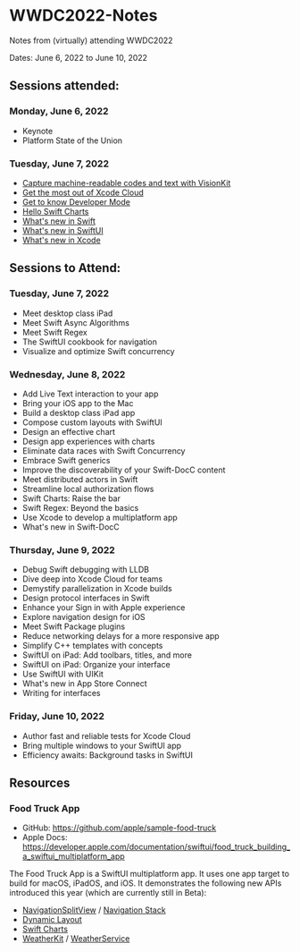 # WWDC2022-Notes

Notes from (virtually) attending WWDC2022

Dates: June 6, 2022 to June 10, 2022

## Sessions attended:

### Monday, June 6, 2022

- Keynote
- Platform State of the Union

### Tuesday, June 7, 2022

- [Capture machine-readable codes and text with VisionKit](capture-text-with-visionkit.md)
- [Get the most out of Xcode Cloud](get-the-most-xcode-cloud.md)
- [Get to know Developer Mode](developer-mode.md)
- [Hello Swift Charts](hello-swift-charts.md)
- [What's new in Swift](whats-new-swift.md)
- [What's new in SwiftUI](whats-new-swiftui.md)
- [What's new in Xcode](whats-new-xcode.md)

## Sessions to Attend:

### Tuesday, June 7, 2022

- Meet desktop class iPad
- Meet Swift Async Algorithms
- Meet Swift Regex
- The SwiftUI cookbook for navigation
- Visualize and optimize Swift concurrency

### Wednesday, June 8, 2022

- Add Live Text interaction to your app
- Bring your iOS app to the Mac
- Build a desktop class iPad app
- Compose custom layouts with SwiftUI
- Design an effective chart
- Design app experiences with charts
- Eliminate data races with Swift Concurrency
- Embrace Swift generics
- Improve the discoverability of your Swift-DocC content
- Meet distributed actors in Swift
- Streamline local authorization flows
- Swift Charts: Raise the bar
- Swift Regex: Beyond the basics
- Use Xcode to develop a multiplatform app
- What's new in Swift-DocC

### Thursday, June 9, 2022

- Debug Swift debugging with LLDB
- Dive deep into Xcode Cloud for teams
- Demystify parallelization in Xcode builds
- Design protocol interfaces in Swift
- Enhance your Sign in with Apple experience
- Explore navigation design for iOS
- Meet Swift Package plugins
- Reduce networking delays for a more responsive app
- Simplify C++ templates with concepts
- SwiftUI on iPad: Add toolbars, titles, and more
- SwiftUI on iPad: Organize your interface
- Use SwiftUI with UIKit
- What's new in App Store Connect
- Writing for interfaces

### Friday, June 10, 2022

- Author fast and reliable tests for Xcode Cloud
- Bring multiple windows to your SwiftUI app
- Efficiency awaits: Background tasks in SwiftUI

## Resources

### Food Truck App

- GitHub: https://github.com/apple/sample-food-truck
- Apple Docs: https://developer.apple.com/documentation/swiftui/food_truck_building_a_swiftui_multiplatform_app

The Food Truck App is a SwiftUI multiplatform app. It uses one app target to build for macOS, iPadOS, and iOS.
It demonstrates the following new APIs introduced this year (which are currently still in Beta):

- [NavigationSplitView](https://developer.apple.com/documentation/swiftui/navigationsplitview) / [Navigation Stack](https://developer.apple.com/documentation/swiftui/navigationstack)
- [Dynamic Layout](https://developer.apple.com/documentation/swiftui/layout)
- [Swift Charts](https://developer.apple.com/documentation/Charts)
- [WeatherKit](https://developer.apple.com/documentation/weatherkit) / [WeatherService](https://developer.apple.com/documentation/weatherkit/weatherservice)
